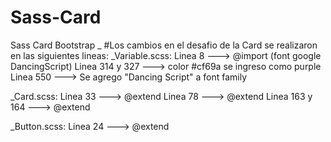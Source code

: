 # Sass-Card
Sass Card Bootstrap
  _
#Los cambios en el desafio de la Card se realizaron en las siguientes lineas:
  _Variable.scss:
                  Linea 8         ---> @import (font google DancingScript)
                  Linea 314 y 327 ---> color #cf69a se ingreso como purple
                  Linea 550       ---> Se agrego "Dancing Script" a font family

  _Card.scss:
                  Linea 33        ---> @extend
                  Linea 78        ---> @extend
                  Linea 163 y 164 ---> @extend

  _Button.scss:
                  Linea 24        ---> @extend
